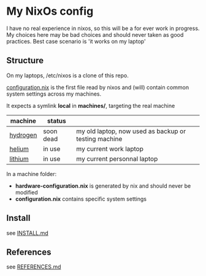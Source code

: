 # My NixOs config

I have no real experience in nixos, so this will be a for ever work in progress. My choices here may be bad choices and should never taken as good practices. Best case scenario is 'it works on my laptop'

## Structure

On my laptops, /etc/nixos is a clone of this repo.

[configuration.nix](configuration.nix) is the first file read by nixos and (will) contain common system settings across my machines.

It expects a symlink **local** in **machines/**, targeting the real machine

| machine                       | status    |                                                      |
| ----------------------------- | --------- | ---------------------------------------------------- |
| [hydrogen](machines/hydrogen) | soon dead | my old laptop, now used as backup or testing machine |
| [helium](machines/helium)     | in use    | my current work laptop                               |
| [lithium](machines/lithium)   | in use    | my current personnal laptop                          |

In a machine folder:
 * **hardware-configuration.nix** is generated by nix and should never be modified
 * **configuration.nix** contains specific system settings

## Install

see [INSTALL.md](INSTALL.md)

## References

see [REFERENCES.md](REFERENCES.md)

